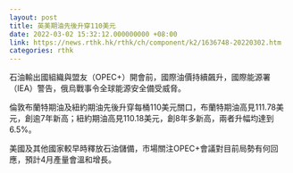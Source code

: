 ```yaml
---
layout: post
title: 英美期油先後升穿110美元
date: 2022-03-02 15:32:12.000000000 +08:00
link: https://news.rthk.hk/rthk/ch/component/k2/1636748-20220302.htm
categories: rthk
---
```


石油輸出國組織與盟友（OPEC+）開會前，國際油價持續飆升，國際能源署（IEA）警告，俄烏戰事令全球能源安全備受威脅。

倫敦布蘭特期油及紐約期油先後升穿每桶110美元關口，布蘭特期油高見111.78美元，創逾7年新高；紐約期油高見110.18美元，創8年多新高，兩者升幅均達到6.5%。

美國及其他國家較早時釋放石油儲備，市場關注OPEC+會議對目前局勢有何回應，預計4月產量會溫和增長。
